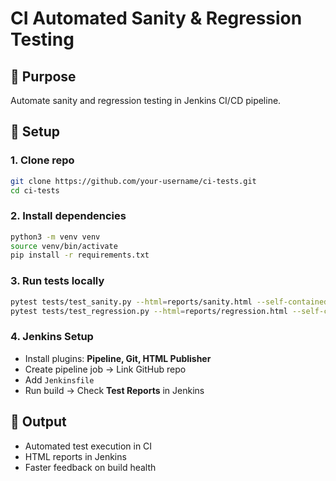 # CI Automated Sanity & Regression Testing

## 🔹 Purpose
Automate sanity and regression testing in Jenkins CI/CD pipeline.

## 🔹 Setup

### 1. Clone repo
```bash
git clone https://github.com/your-username/ci-tests.git
cd ci-tests
```

### 2. Install dependencies
```bash
python3 -m venv venv
source venv/bin/activate
pip install -r requirements.txt
```

### 3. Run tests locally
```bash
pytest tests/test_sanity.py --html=reports/sanity.html --self-contained-html
pytest tests/test_regression.py --html=reports/regression.html --self-contained-html
```

### 4. Jenkins Setup
- Install plugins: **Pipeline, Git, HTML Publisher**
- Create pipeline job → Link GitHub repo
- Add `Jenkinsfile`
- Run build → Check **Test Reports** in Jenkins

## 🔹 Output
- Automated test execution in CI
- HTML reports in Jenkins
- Faster feedback on build health
